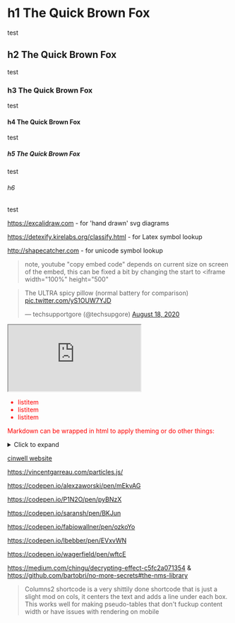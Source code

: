 # h1 The Quick Brown Fox

test

## h2 The Quick Brown Fox

test

### h3 The Quick Brown Fox

test

#### h4 The Quick Brown Fox

test

##### h5 The Quick Brown Fox

test

###### h6

test

https://excalidraw.com - for 'hand drawn' svg diagrams

https://detexify.kirelabs.org/classify.html - for Latex symbol lookup

http://shapecatcher.com - for unicode symbol lookup

> note, youtube "copy embed code" depends on current size on screen of the embed, this can be fixed a bit by changing the start to <iframe width="100%" height="500"


<blockquote class="twitter-tweet"><p lang="en" dir="ltr">The ULTRA spicy pillow (normal battery for comparison) <a href="https://t.co/yS1OUW7YJD">pic.twitter.com/yS1OUW7YJD</a></p>&mdash; techsupportgore (@techsupgore) <a href="https://twitter.com/techsupgore/status/1295762626899775488?ref_src=twsrc%5Etfw">August 18, 2020</a></blockquote> <script async src="https://platform.twitter.com/widgets.js" charset="utf-8"></script>

<iframe src="https://en.wikipedia.org/wiki/Webring" title="Basic iframe test, vcv"></iframe>



<div style='color: red'>

- listitem
- listitem
- listitem

Markdown can be wrapped in html to apply theming or do other things:

</div>


<details>
<summary>Click to expand</summary>

- Abc
- Abc

</details>



[cinwell website](https://en.wikipedia.org/wiki/Webring ':include :type=iframe width=100% height=400px')



<link href='https://fonts.googleapis.com/css?family=Cabin+Condensed:700' rel='stylesheet' type='text/css'>



https://vincentgarreau.com/particles.js/

https://codepen.io/alexzaworski/pen/mEkvAG

https://codepen.io/P1N2O/pen/pyBNzX

https://codepen.io/saransh/pen/BKJun

https://codepen.io/fabiowallner/pen/ozkoYo

https://codepen.io/lbebber/pen/EVxvWN

https://codepen.io/wagerfield/pen/wftcE

https://medium.com/chingu/decrypting-effect-c5fc2a071354 & https://github.com/bartobri/no-more-secrets#the-nms-library

> Columns2 shortcode is a very shittily done shortcode that is just a slight mod on cols, it centers the text and adds a line under each box. This works well for making pseudo-tables that don't fuckup content width or have issues with rendering on mobile

